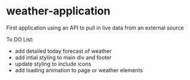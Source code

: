 # weather-application

First application using an API to pull in live data from an external source

To DO List:

- add detailed today forecast of weather
- add intial styling to main div and footer
- update styling to include icons
- add loading animation to page or weather elements
